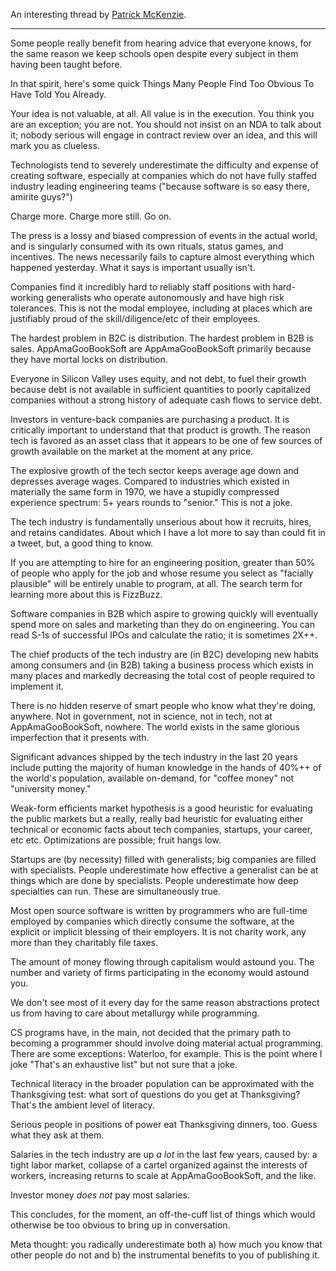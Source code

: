 An interesting thread by [Patrick McKenzie](https://twitter.com/patio11/status/936615043126370306).

---

Some people really benefit from hearing advice that everyone knows, for the same reason we keep schools open despite every subject in them having been taught before.  
  
In that spirit, here's some quick Things Many People Find Too Obvious To Have Told You Already.

Your idea is not valuable, at all. All value is in the execution. You think you are an exception; you are not. You should not insist on an NDA to talk about it; nobody serious will engage in contract review over an idea, and this will mark you as clueless.

Technologists tend to severely underestimate the difficulty and expense of creating software, especially at companies which do not have fully staffed industry leading engineering teams ("because software is so easy there, amirite guys?")  
  
Charge more. Charge more still. Go on.

The press is a lossy and biased compression of events in the actual world, and is singularly consumed with its own rituals, status games, and incentives. The news necessarily fails to capture almost everything which happened yesterday. What it says is important usually isn't.

Companies find it incredibly hard to reliably staff positions with hard-working generalists who operate autonomously and have high risk tolerances. This is not the modal employee, including at places which are justifiably proud of the skill/diligence/etc of their employees.

The hardest problem in B2C is distribution. The hardest problem in B2B is sales. AppAmaGooBookSoft are AppAmaGooBookSoft primarily because they have mortal locks on distribution.

Everyone in Silicon Valley uses equity, and not debt, to fuel their growth because debt is not available in sufficient quantities to poorly capitalized companies without a strong history of adequate cash flows to service debt.

Investors in venture-back companies are purchasing a product. It is critically important to understand that that product is growth. The reason tech is favored as an asset class that it appears to be one of few sources of growth available on the market at the moment at any price.

The explosive growth of the tech sector keeps average age down and depresses average wages. Compared to industries which existed in materially the same form in 1970, we have a stupidly compressed experience spectrum: 5+ years rounds to "senior." This is not a joke.

The tech industry is fundamentally unserious about how it recruits, hires, and retains candidates. About which I have a lot more to say than could fit in a tweet, but, a good thing to know.

If you are attempting to hire for an engineering position, greater than 50% of people who apply for the job and whose resume you select as "facially plausible" will be entirely unable to program, at all. The search term for learning more about this is FizzBuzz.

Software companies in B2B which aspire to growing quickly will eventually spend more on sales and marketing than they do on engineering. You can read S-1s of successful IPOs and calculate the ratio; it is sometimes 2X++.

The chief products of the tech industry are (in B2C) developing new habits among consumers and (in B2B) taking a business process which exists in many places and markedly decreasing the total cost of people required to implement it.

There is no hidden reserve of smart people who know what they're doing, anywhere. Not in government, not in science, not in tech, not at AppAmaGooBookSoft, nowhere. The world exists in the same glorious imperfection that it presents with.

Significant advances shipped by the tech industry in the last 20 years include putting the majority of human knowledge in the hands of 40%++ of the world's population, available on-demand, for "coffee money" not "university money."

Weak-form efficients market hypothesis is a good heuristic for evaluating the public markets but a really, really bad heuristic for evaluating either technical or economic facts about tech companies, startups, your career, etc etc. Optimizations are possible; fruit hangs low.

Startups are (by necessity) filled with generalists; big companies are filled with specialists. People underestimate how effective a generalist can be at things which are done by specialists. People underestimate how deep specialties can run. These are simultaneously true.

Most open source software is written by programmers who are full-time employed by companies which directly consume the software, at the explicit or implicit blessing of their employers. It is not charity work, any more than they charitably file taxes.

The amount of money flowing through capitalism would astound you. The number and variety of firms participating in the economy would astound you.  
  
We don't see most of it every day for the same reason abstractions protect us from having to care about metallurgy while programming.

CS programs have, in the main, not decided that the primary path to becoming a programmer should involve doing material actual programming. There are some exceptions: Waterloo, for example. This is the point where I joke "That's an exhaustive list" but not sure that a joke.

Technical literacy in the broader population can be approximated with the Thanksgiving test: what sort of questions do you get at Thanksgiving? That's the ambient level of literacy.  
  
Serious people in positions of power eat Thanksgiving dinners, too. Guess what they ask at them.

Salaries in the tech industry are up *a lot* in the last few years, caused by: a tight labor market, collapse of a cartel organized against the interests of workers, increasing returns to scale at AppAmaGooBookSoft, and the like.  
  
Investor money *does not* pay most salaries.

This concludes, for the moment, an off-the-cuff list of things which would otherwise be too obvious to bring up in conversation.  
  
Meta thought: you radically underestimate both a) how much you know that other people do not and b) the instrumental benefits to you of publishing it.